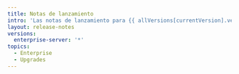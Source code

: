 ```yaml
---
title: Notas de lanzamiento
intro: 'Las notas de lanzamiento para {{ allVersions[currentVersion].versionTitle }}.'
layout: release-notes
versions:
  enterprise-server: '*'
topics:
  - Enterprise
  - Upgrades
---
```


